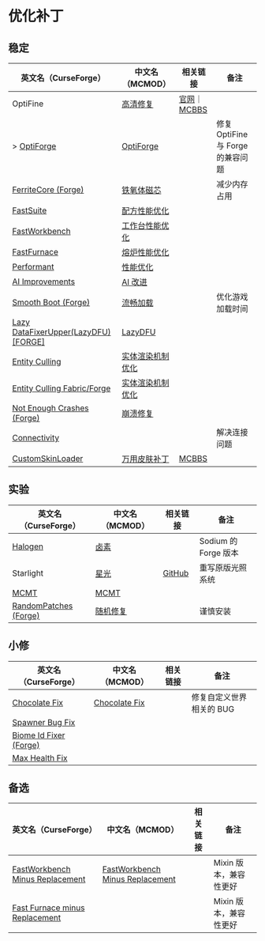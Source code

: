 # 优化补丁

## 稳定

| 英文名（CurseForge）                                                                                | 中文名（MCMOD）                                          | 相关链接                                                                                 | 备注                              |
| --------------------------------------------------------------------------------------------------- | -------------------------------------------------------- | ---------------------------------------------------------------------------------------- | --------------------------------- |
| OptiFine                                                                                            | [高清修复](https://www.mcmod.cn/class/36.html)           | [官网](https://optifine.net/home)｜[MCBBS](https://www.mcbbs.net/thread-606019-1-1.html) |                                   |
| > [OptiForge](https://www.curseforge.com/minecraft/mc-mods/optiforge)                               | [OptiForge](https://www.mcmod.cn/class/2395.html)        |                                                                                          | 修复 OptiFine 与 Forge 的兼容问题 |
| [FerriteCore (Forge)](https://www.curseforge.com/minecraft/mc-mods/ferritecore)                     | [铁氧体磁芯](https://www.mcmod.cn/class/3888.html)       |                                                                                          | 减少内存占用                      |
| [FastSuite](https://www.curseforge.com/minecraft/mc-mods/fastsuite)                                 | [配方性能优化](https://www.mcmod.cn/class/3822.html)     |                                                                                          |                                   |
| [FastWorkbench](https://www.curseforge.com/minecraft/mc-mods/fastworkbench)                         | [工作台性能优化](https://www.mcmod.cn/class/1486.html)   |                                                                                          |                                   |
| [FastFurnace](https://www.curseforge.com/minecraft/mc-mods/fastfurnace)                             | [熔炉性能优化](https://www.mcmod.cn/class/1485.html)     |                                                                                          |                                   |
| [Performant](https://www.curseforge.com/minecraft/mc-mods/performant)                               | [性能优化](https://www.mcmod.cn/class/2385.html)         |                                                                                          |                                   |
| [AI Improvements](https://www.curseforge.com/minecraft/mc-mods/ai-improvements)                     | [AI 改进](https://www.mcmod.cn/class/1480.html)          |                                                                                          |                                   |
| [Smooth Boot (Forge)](https://www.curseforge.com/minecraft/mc-mods/smooth-boot-forge)               | [流畅加载](https://www.mcmod.cn/class/3422.html)         |                                                                                          | 优化游戏加载时间                  |
| [Lazy DataFixerUpper(LazyDFU) [FORGE]](https://www.curseforge.com/minecraft/mc-mods/lazy-dfu-forge) | [LazyDFU](https://www.mcmod.cn/class/3407.html)          |                                                                                          |                                   |
| [Entity Culling](https://www.curseforge.com/minecraft/mc-mods/entity-culling)                       | [实体渲染机制优化](https://www.mcmod.cn/class/3058.html) |                                                                                          |                                   |
| [Entity Culling Fabric/Forge](https://www.curseforge.com/minecraft/mc-mods/entityculling)           | [实体渲染机制优化](https://www.mcmod.cn/class/3629.html) |                                                                                          |                                   |
| [Not Enough Crashes (Forge)](https://www.curseforge.com/minecraft/mc-mods/not-enough-crashes-forge) | [崩溃修复](https://www.mcmod.cn/class/2441.html)         |                                                                                          |                                   |
| [Connectivity](https://www.curseforge.com/minecraft/mc-mods/connectivity)                           |                                                          |                                                                                          | 解决连接问题                      |
| [CustomSkinLoader](https://www.curseforge.com/minecraft/mc-mods/customskinloader)                   | [万用皮肤补丁](https://www.mcmod.cn/class/883.html)      | [MCBBS](https://www.mcbbs.net/thread-269807-1-1.html)                                    |                                   |

## 实验

| 英文名（CurseForge）                                                                | 中文名（MCMOD）                                  | 相关链接                                                  | 备注                 |
| ----------------------------------------------------------------------------------- | ------------------------------------------------ | --------------------------------------------------------- | -------------------- |
| [Halogen](https://www.curseforge.com/minecraft/mc-mods/halogen)                     | [卤素](https://www.mcmod.cn/class/4054.html)     |                                                           | Sodium 的 Forge 版本 |
| Starlight                                                                           | [星光](https://www.mcmod.cn/class/3303.html)     | [GitHub](https://github.com/Tuinity/Starlight/tree/forge) | 重写原版光照系统     |
| [MCMT](https://www.curseforge.com/minecraft/mc-mods/mcmt-multithreading)            | [MCMT](https://www.mcmod.cn/class/3153.html)     |                                                           |                      |
| [RandomPatches (Forge)](https://www.curseforge.com/minecraft/mc-mods/randompatches) | [随机修复](https://www.mcmod.cn/class/2253.html) |                                                           | 谨慎安装             |

## 小修

| 英文名（CurseForge）                                                                  | 中文名（MCMOD）                                       | 相关链接 | 备注                     |
| ------------------------------------------------------------------------------------- | ----------------------------------------------------- | -------- | ------------------------ |
| [Chocolate Fix](https://www.curseforge.com/minecraft/mc-mods/chocolate-fix)           | [Chocolate Fix](https://www.mcmod.cn/class/3364.html) |          | 修复自定义世界相关的 BUG |
| [Spawner Bug Fix](https://www.curseforge.com/minecraft/mc-mods/spawner-fix)           |                                                       |          |                          |
| [Biome Id Fixer (Forge)](https://www.curseforge.com/minecraft/mc-mods/biome-id-fixer) |                                                       |          |                          |
| [Max Health Fix](https://www.curseforge.com/minecraft/mc-mods/max-health-fix)         |                                                       |          |                          |

## 备选

| 英文名（CurseForge）                                                                                            | 中文名（MCMOD）                                                         | 相关链接 | 备注                   |
| --------------------------------------------------------------------------------------------------------------- | ----------------------------------------------------------------------- | -------- | ---------------------- |
| [FastWorkbench Minus Replacement](https://www.curseforge.com/minecraft/mc-mods/fastworkbench-minus-replacement) | [FastWorkbench Minus Replacement](https://www.mcmod.cn/class/3723.html) |          | Mixin 版本，兼容性更好 |
| [Fast Furnace minus Replacement](https://www.curseforge.com/minecraft/mc-mods/fastfurnace-minus-replacement)    |                                                                         |          | Mixin 版本，兼容性更好 |
